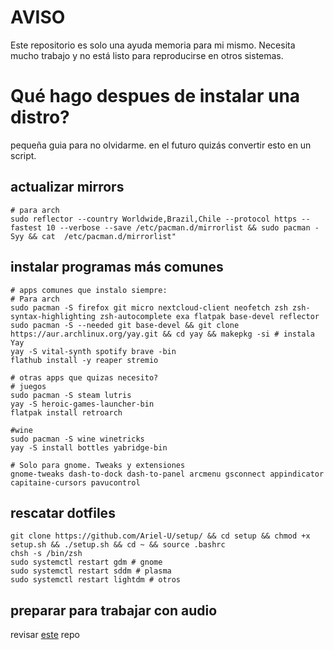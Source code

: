 # **AVISO**
Este repositorio es solo una ayuda memoria para mi mismo. Necesita mucho trabajo y no está listo para reproducirse en otros sistemas.

# Qué hago despues de instalar una distro?

pequeña guia para no olvidarme. en el futuro quizás convertir esto en un script.

## actualizar mirrors
```
# para arch
sudo reflector --country Worldwide,Brazil,Chile --protocol https --fastest 10 --verbose --save /etc/pacman.d/mirrorlist && sudo pacman -Syy && cat  /etc/pacman.d/mirrorlist"
```
## instalar programas más comunes
```
# apps comunes que instalo siempre:
# Para arch 
sudo pacman -S firefox git micro nextcloud-client neofetch zsh zsh-syntax-highlighting zsh-autocomplete exa flatpak base-devel reflector
sudo pacman -S --needed git base-devel && git clone https://aur.archlinux.org/yay.git && cd yay && makepkg -si # instala Yay
yay -S vital-synth spotify brave -bin
flathub install -y reaper stremio

# otras apps que quizas necesito?
# juegos
sudo pacman -S steam lutris 
yay -S heroic-games-launcher-bin  
flatpak install retroarch

#wine
sudo pacman -S wine winetricks
yay -S install bottles yabridge-bin

# Solo para gnome. Tweaks y extensiones
gnome-tweaks dash-to-dock dash-to-panel arcmenu gsconnect appindicator capitaine-cursors pavucontrol

```

## rescatar dotfiles
```
git clone https://github.com/Ariel-U/setup/ && cd setup && chmod +x setup.sh && ./setup.sh && cd ~ && source .bashrc
chsh -s /bin/zsh
sudo systemctl restart gdm # gnome
sudo systemctl restart sddm # plasma
sudo systemctl restart lightdm # otros
```
## preparar para trabajar con audio
revisar [este](https://github.com/brendaningram/linux-audio-setup-scripts) repo 
